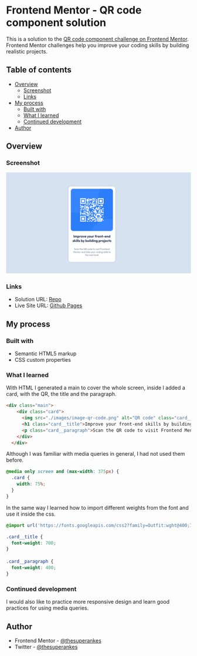 # Frontend Mentor - QR code component solution

This is a solution to the [QR code component challenge on Frontend Mentor](https://www.frontendmentor.io/challenges/qr-code-component-iux_sIO_H). Frontend Mentor challenges help you improve your coding skills by building realistic projects. 

## Table of contents

- [Overview](#overview)
  - [Screenshot](#screenshot)
  - [Links](#links)
- [My process](#my-process)
  - [Built with](#built-with)
  - [What I learned](#what-i-learned)
  - [Continued development](#continued-development)
- [Author](#author)

## Overview

### Screenshot

![](./screenshot/desktop.png)

### Links

- Solution URL: [Repo](https://github.com/thesuperankes/frontendmentor-challenge/tree/challenge/qr)
- Live Site URL: [Github Pages](https://thesuperankes.github.io/frontendmentor-challenge/)

## My process

### Built with

- Semantic HTML5 markup
- CSS custom properties

### What I learned

With HTML I generated a main to cover the whole screen, inside I added a card, with the QR, the title and the paragraph.

```html
<div class="main">
    <div class="card">
      <img src="./images/image-qr-code.png" alt="QR code" class="card__img">
      <h1 class="card__title">Improve your front-end skills by building projects</h1>
      <p class="card__paragraph">Scan the QR code to visit Frontend Mentor and take your coding skills to the next level</p>
    </div>
  </div>
```

Although I was familiar with media queries in general, I had not used them before.

```css
@media only screen and (max-width: 375px) {
  .card {
    width: 75%;
  }
}

```

In the same way I learned how to import different weights from the font and use it inside the css.

```css
@import url('https://fonts.googleapis.com/css2?family=Outfit:wght@400;700&display=swap');
```

```css
.card__title {
  font-weight: 700;
}

.card__paragraph {
  font-weight: 400;
}

```

### Continued development

I would also like to practice more responsive design and learn good practices for using media queries.

## Author
- Frontend Mentor - [@thesuperankes](https://www.frontendmentor.io/profile/thesuperankes)
- Twitter - [@thesuperankes](https://www.twitter.com/superankes)
